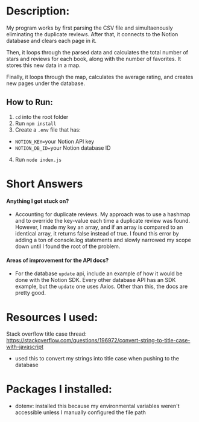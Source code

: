 # Description:

My program works by first parsing the CSV file and simultaenously eliminating the duplicate reviews. After that, it connects to the Notion database and clears each page in it.

Then, it loops through the parsed data and calculates the total number of stars and reviews for each book, along with the number of favorites. It stores this new data in a map.

Finally, it loops through the map, calculates the average rating, and creates new pages under the database.

## How to Run:

1.  `cd` into the root folder
2.  Run `npm install`
3.  Create a `.env` file that has:

- `NOTION_KEY=`your Notion API key
- `NOTION_DB_ID=`your Notion database ID

4. Run `node index.js`

# Short Answers

#### Anything I got stuck on?

- Accounting for duplicate reviews. My approach was to use a hashmap and to override the key-value each time a duplicate review was found. However, I made my key an array, and if an array is compared to an identical array, it returns false instead of true. I found this error by adding a ton of console.log statements and slowly narrowed my scope down until I found the root of the problem.

#### Areas of improvement for the API docs?

- For the database `update` api, include an example of how it would be done with the Notion SDK. Every other database API has an SDK example, but the `update` one uses Axios. Other than this, the docs are pretty good.

# Resources I used:

Stack overflow title case thread: https://stackoverflow.com/questions/196972/convert-string-to-title-case-with-javascript

- used this to convert my strings into title case when pushing to the database

# Packages I installed:

- dotenv: installed this because my environmental variables weren't accessible unless I manually configured the file path
